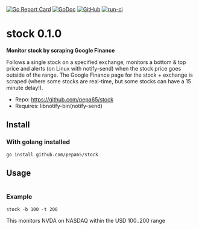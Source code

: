 [![Go Report Card](https://goreportcard.com/badge/github.com/pepa65/stock)](https://goreportcard.com/report/github.com/pepa65/stock)
[![GoDoc](https://godoc.org/github.com/pepa65/stock?status.svg)](https://godoc.org/github.com/pepa65/stock)
[![GitHub](https://img.shields.io/github/license/pepa65/stock.svg)](LICENSE)
[![run-ci](https://github.com/pepa65/stock/actions/workflows/ci.yml/badge.svg)](https://github.com/pepa65/stock/actions/workflows/ci.yml) 

# stock 0.1.0
**Monitor stock by scraping Google Finance**

Follows a single stock on a specified exchange, monitors a bottom & top price and
alerts (on Linux with notify-send) when the stock price goes outside of the range.
The Google Finance page for the stock + exchange is scraped
(where some stocks are real-time, but some stocks can have a 15 minute delay!).

* Repo: <https://github.com/pepa65/stock>
* Requires: libnotify-bin(notify-send)

## Install
### With golang installed
`go install github.com/pepa65/stock`

## Usage
```
```

### Example
`stock -b 100 -t 200`

This monitors NVDA on NASDAQ within the USD 100..200 range
